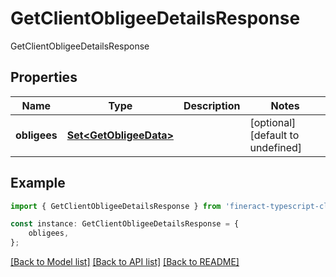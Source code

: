 # GetClientObligeeDetailsResponse

GetClientObligeeDetailsResponse

## Properties

Name | Type | Description | Notes
------------ | ------------- | ------------- | -------------
**obligees** | [**Set&lt;GetObligeeData&gt;**](GetObligeeData.md) |  | [optional] [default to undefined]

## Example

```typescript
import { GetClientObligeeDetailsResponse } from 'fineract-typescript-client';

const instance: GetClientObligeeDetailsResponse = {
    obligees,
};
```

[[Back to Model list]](../README.md#documentation-for-models) [[Back to API list]](../README.md#documentation-for-api-endpoints) [[Back to README]](../README.md)
